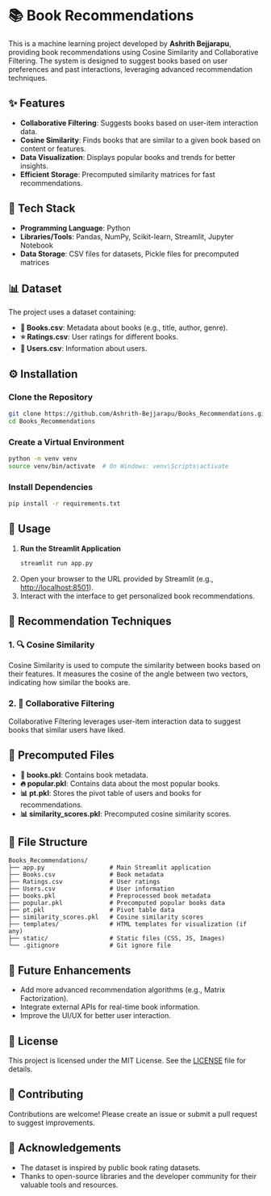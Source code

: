 # 📚 Book Recommendations

This is a machine learning project developed by **Ashrith Bejjarapu**, providing book recommendations using Cosine Similarity and Collaborative Filtering. The system is designed to suggest books based on user preferences and past interactions, leveraging advanced recommendation techniques.

## ✨ Features

- **Collaborative Filtering**: Suggests books based on user-item interaction data.
- **Cosine Similarity**: Finds books that are similar to a given book based on content or features.
- **Data Visualization**: Displays popular books and trends for better insights.
- **Efficient Storage**: Precomputed similarity matrices for fast recommendations.

## 🔧 Tech Stack

- **Programming Language**: Python
- **Libraries/Tools**: Pandas, NumPy, Scikit-learn, Streamlit, Jupyter Notebook
- **Data Storage**: CSV files for datasets, Pickle files for precomputed matrices

## 📊 Dataset

The project uses a dataset containing:

- **📘 Books.csv**: Metadata about books (e.g., title, author, genre).
- **⭐ Ratings.csv**: User ratings for different books.
- **👤 Users.csv**: Information about users.

## ⚙ Installation

### Clone the Repository

```bash
git clone https://github.com/Ashrith-Bejjarapu/Books_Recommendations.git
cd Books_Recommendations
```

### Create a Virtual Environment

```bash
python -m venv venv
source venv/bin/activate  # On Windows: venv\Scripts\activate
```

### Install Dependencies

```bash
pip install -r requirements.txt
```

## 🚀 Usage

1. **Run the Streamlit Application**
   ```bash
   streamlit run app.py
   ```
2. Open your browser to the URL provided by Streamlit (e.g., [http://localhost:8501](http://localhost:8501)).
3. Interact with the interface to get personalized book recommendations.

## 🧠 Recommendation Techniques

### 1. 🔍 Cosine Similarity

Cosine Similarity is used to compute the similarity between books based on their features. It measures the cosine of the angle between two vectors, indicating how similar the books are.

### 2. 🤝 Collaborative Filtering

Collaborative Filtering leverages user-item interaction data to suggest books that similar users have liked.

## 📂 Precomputed Files

- **📄 books.pkl**: Contains book metadata.
- **🔥 popular.pkl**: Contains data about the most popular books.
- **📊 pt.pkl**: Stores the pivot table of users and books for recommendations.
- **📊 similarity\_scores.pkl**: Precomputed cosine similarity scores.

## 📁 File Structure

```
Books_Recommendations/
├── app.py                  # Main Streamlit application
├── Books.csv               # Book metadata
├── Ratings.csv             # User ratings
├── Users.csv               # User information
├── books.pkl               # Preprocessed book metadata
├── popular.pkl             # Precomputed popular books data
├── pt.pkl                  # Pivot table data
├── similarity_scores.pkl   # Cosine similarity scores
├── templates/              # HTML templates for visualization (if any)
├── static/                 # Static files (CSS, JS, Images)
└── .gitignore              # Git ignore file
```

## 🌟 Future Enhancements

- Add more advanced recommendation algorithms (e.g., Matrix Factorization).
- Integrate external APIs for real-time book information.
- Improve the UI/UX for better user interaction.

## 📜 License

This project is licensed under the MIT License. See the [LICENSE](LICENSE) file for details.

## 🤝 Contributing

Contributions are welcome! Please create an issue or submit a pull request to suggest improvements.

## 🙌 Acknowledgements

- The dataset is inspired by public book rating datasets.
- Thanks to open-source libraries and the developer community for their valuable tools and resources.



